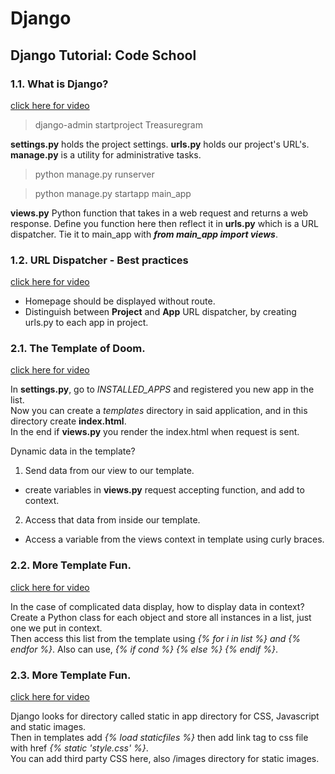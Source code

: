 # Django
## Django Tutorial: Code School

### 1.1. What is Django?

[click here for video](https://codeschool-vfs.cdn-ec.viddler.com/codeschool_qmghkogqmzexflm8g5vb94a1746maq.mp4?fd9f2a1c14aadf1069f046ce61f41e2b05c31bf4bc1c0f4df9c4be0c6c40b879e1ac5b0c3da0899bd63d11f95e1bbb52a5bfda99eec8cc026c03d1bc41b7152d7a94041b9df6d63ff0b4beab8c044c351a1e)

> django-admin startproject Treasuregram

**settings.py** holds the project settings.
**urls.py** holds our project's URL's.
**manage.py** is a utility for administrative tasks.

> python manage.py runserver

> python manage.py startapp main_app

**views.py** Python function that takes in a web request and returns a web response.
Define you function here then reflect it in **urls.py** which is a URL dispatcher.
Tie it to main_app with **_from main_app import views_**.

### 1.2. URL Dispatcher - Best practices

[click here for video](https://codeschool-vfs.cdn-ec.viddler.com/codeschool_6d6na606z78x1mxc7l0hfx8gu1t9zg.mp4?fd9f2a1c14aadf1069f046ce61f41e2b05c31bf4bc1c0f4df9c4be0c6c40b879e1a95b0c3da0899b104c87835e93bfd4dd1e5eb02376dc59d11a52e9fe9988bd6350f98589e4611d8c06bc94c8fae1ad23a2)

  * Homepage should be displayed without route.
  * Distinguish between **Project** and **App** URL dispatcher, by creating urls.py to each app in project.

### 2.1. The Template of Doom.

[click here for video](https://codeschool-vfs.cdn-ec.viddler.com/codeschool_1l91yhag25quxnsxmgaswopagyvq77.mp4?fd9f2a1c14aadf1069f046ce61f41e2b05c31bf4bc1c0f4df9c4be0c6c40ba79057668961e24d64815f9ab19c3c2148b29c9532c6b5a38dcdffa5c63c3e40084d89cc5b1fce062897f99fa0898502297af08)

In **settings.py**, go to _INSTALLED_APPS_ and registered you new app in the list. <br>
Now you can create a _templates_ directory in said application, and in this directory create **index.html**. <br>
In the end if **views.py** you render the index.html when request is sent.

Dynamic data in the template? <br>

1. Send data from our view to our template.
  * create variables in **views.py** request accepting function, and add to context. 
2. Access that data from inside our template.
  * Access a variable from the views context in template using curly braces.
  
 ### 2.2. More Template Fun.
  
[click here for video](https://codeschool-vfs.cdn-ec.viddler.com/codeschool_1mua59oko6yqy1hbhdd8bjjtvjqiog.mp4?fd9f2a1c14aadf1069f046ce61f41e2b05c31bf4bc1c0f4df9c4be0c6c40bd7362d6654bc1fb9839d76f800194bddef3c9a40f2d3aec86fa86d107f7fdfdf8ef2cce43752c1dc875a6fb8658d01fd1eb556a)

In the case of complicated data display, how to display data in context? <br>
Create a Python class for each object and store all instances in a list, just one we put in context. <br>
Then access this list from the template using _{% for i in list %} and {% endfor %}_.
Also can use, _{% if cond %} {% else %} {% endif %}_.

### 2.3. More Template Fun.
  
[click here for video](https://codeschool-vfs.cdn-ec.viddler.com/codeschool_1pq5qgncesuou18b9i31i1zufl10i2.mp4?fd9f2a1c14aadf1069f046ce61f41e2b05c31bf4bc1c0f4df9c4be0c6c40bf7b353a76c3822546d7a08073db1a053d5de26092f9de712a04e4c84b4f63d0727a31c19cf25f1253d2625045bbc49ad1313d87)

Django looks for directory called static in app directory for CSS, Javascript and static images.<br>
Then in templates add _{% load staticfiles %}_ then add link tag to css file with href _{% static 'style.css' %}_. <br>
You can add third party CSS here, also /images directory for static images.<br>


